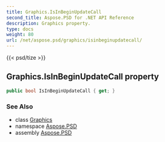 ```yaml
---
title: Graphics.IsInBeginUpdateCall
second_title: Aspose.PSD for .NET API Reference
description: Graphics property. 
type: docs
weight: 80
url: /net/aspose.psd/graphics/isinbeginupdatecall/
---
```

{{< psd/tize >}}
## Graphics.IsInBeginUpdateCall property

```csharp
public bool IsInBeginUpdateCall { get; }
```

### See Also

* class [Graphics](../)
* namespace [Aspose.PSD](../../graphics/)
* assembly [Aspose.PSD](../../../)


